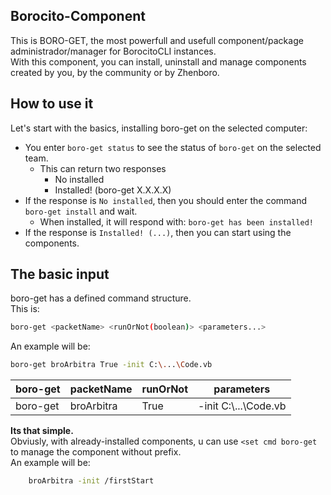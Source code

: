 ## Borocito-Component
This is BORO-GET, the most powerfull and usefull component/package administrador/manager for BorocitoCLI instances.  
With this component, you can install, uninstall and manage components created by you, by the community or by Zhenboro.  

## How to use it
Let's start with the basics, installing boro-get on the selected computer:  
- You enter `boro-get status` to see the status of `boro-get` on the selected team.  
	- This can return two responses  
		- No installed  
		- Installed! (boro-get X.X.X.X)  
- If the response is `No installed`, then you should enter the command `boro-get install` and wait.  
	- When installed, it will respond with: `boro-get has been installed!`  
- If the response is `Installed! (...)`, then you can start using the components.  

## The basic input
boro-get has a defined command structure.  
This is:  
```sh
boro-get <packetName> <runOrNot(boolean)> <parameters...>
```
An example will be:  
```sh
boro-get broArbitra True -init C:\...\Code.vb
```
|boro-get|packetName|runOrNot|parameters|
|--|--|--|--|
|boro-get|broArbitra|True|-init C:\\...\Code.vb

**Its that simple.**  
Obviusly, with already-installed components, u can use `<set cmd boro-get` to manage the component without prefix.  
An example will be:  
```sh
	broArbitra -init /firstStart
```

